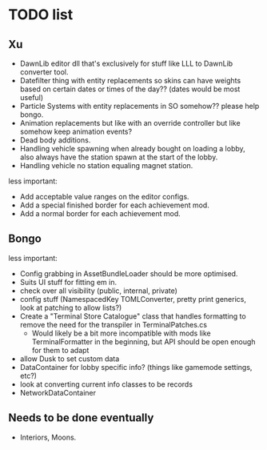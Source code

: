 # TODO list

## Xu

- DawnLib editor dll that's exclusively for stuff like LLL to DawnLib converter tool.
- Datefilter thing with entity replacements so skins can have weights based on certain dates or times of the day?? (dates would be most useful)
- Particle Systems with entity replacements in SO somehow?? please help bongo.
- Animation replacements but like with an override controller but like somehow keep animation events?
- Dead body additions.
- Handling vehicle spawning when already bought on loading a lobby, also always have the station spawn at the start of the lobby.
- Handling vehicle no station equaling magnet station.

less important:

- Add acceptable value ranges on the editor configs.
- Add a special finished border for each achievement mod.
- Add a normal border for each achievement mod.

## Bongo

less important:

- Config grabbing in AssetBundleLoader should be more optimised.
- Suits UI stuff for fitting em in.
- check over all visibility (public, internal, private)
- config stuff (NamespacedKey TOMLConverter, pretty print generics, look at patching to allow lists?)
- Create a "Terminal Store Catalogue" class that handles formatting to remove the need for the transpiler in TerminalPatches.cs
  - Would likely be a bit more incompatible with mods like TerminalFormatter in the beginning, but API should be open enough for them to adapt
- allow Dusk to set custom data
- DataContainer for lobby specific info? (things like gamemode settings, etc?)
- look at converting current info classes to be records
- NetworkDataContainer

## Needs to be done eventually

- Interiors, Moons.
